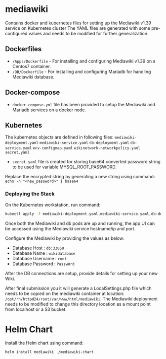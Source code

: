 # mediawiki
Contains docker and kubernetes files for setting up the Mediawiki v1.39 service on Kubernetes cluster
The YAML files are generated with some pre-configured values and needs to be modified for further generalization.

## Dockerfiles
* `/Apps/Dockerfile` - For installing and configuring Mediawiki v1.39 on a Centos7 container.
* `/DB/Dockerfile`  - For installing and configuring Mariadb for handling Mediawiki database.

## Docker-compose
* `docker-compose.yml` file has been provided to setup the Mediawiki and Mariadb services on a docker node.

## Kubernetes
The kubernetes objects are defined in following files: `mediawiki-deployment.yaml` `mediawiki-service.yaml` `db-deployment.yaml` `db-service.yaml` `env-configmap.yaml` `wikinetwork-networkpolicy.yaml` `secret.yaml`

* `secret.yaml` file is created for storing base64 converted password string to be used for variable MYSQL_ROOT_PASSWORD.

Replace the encrypted string by generating a new string using command: `echo -n "<new_password>" | base64`

### Deploying the Stack
On the Kubernetes workstation, run command:

```bash
kubectl apply -f mediawiki-deployment.yaml,mediawiki-service.yaml,db-deployment.yaml,db-service.yaml,env-configmap.yaml,secret.yaml
```

Once both the Mediawiki and db pods are up and running, the app UI can be accessed using the Mediawiki service hostname/ip and port.

Configure the Mediawiki by providing the values as below:
* Database Host : `db:33060`
* Database Name : `wikidatabase`
* Database Username : `root`
* Database Password : `Passw0rd`

After the DB connections are setup, provide details for setting up your new Wiki.

After final submission you it will generate a LocalSettings.php file which needs to be copied on the mediawiki container at location: `/opt/rh/httpd24/root/var/www/html/mediawiki`. The Mediawiki deployment needs to be modified to change this directory location as a mount point from localhost or a S3 bucket.

# Helm Chart

Install the Helm chart using command: 

```bash
helm install mediawiki ./mediawiki-chart
```
